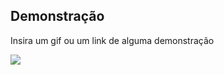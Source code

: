 ## Demonstração

Insira um gif ou um link de alguma demonstração

![](https://github.com/ThiagoBarbosa05/todo-app-react-native/blob/main/github/demo.gif)
